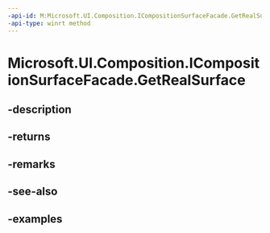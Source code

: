 ```yaml
---
-api-id: M:Microsoft.UI.Composition.ICompositionSurfaceFacade.GetRealSurface
-api-type: winrt method
---
```


# Microsoft.UI.Composition.ICompositionSurfaceFacade.GetRealSurface

<!--
public Microsoft.UI.Composition.ICompositionSurface GetRealSurface ();
-->


## -description

## -returns

## -remarks

## -see-also

## -examples


